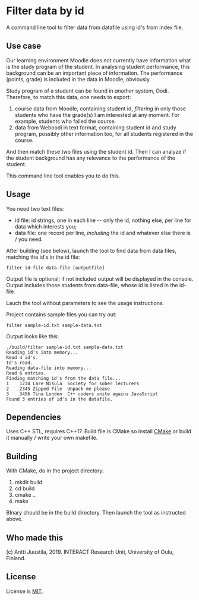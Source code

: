 # Filter data by id

A command line tool to filter data from datafile using id's from index file.

## Use case

Our learning environment Moodle does not currently have information what is the study program of the student. In analysing student performance, this background can be an important piece of information. The performance (points, grade) is included in the data in Moodle, obviously.

Study program of a student can be found in *another* system, Oodi. Therefore, to match this data, one needs to export:

1. course data from Moodle, containing student id, *filtering* in only those students who have the grade(s) I am interested at any moment. For example, students who failed the course.
2. data from Weboodi in text format, containing student id and study program, possibly other information too, for all students registered in the course.

And then match these two files using the student id. Then I can analyze if the student background has any relevance to the performance of the student.

This command line tool enables you to do this.

## Usage

You need two text files:

- id file: id strings, one in each line -- only the id, nothing else, per line for data which interests you;
- data file: one record per line, *including* the id and whatever else there is / you need.

After building (see below), launch the tool to find data from data files, matching the id's in the id file:

`filter id-file data-file [outputfile]`

Output file is optional; if not included output will be displayed in the console. Output includes those students from data-file, whose id is listed in the id-file.

Lauch the tool without parameters to see the usage instructions.

Project contains sample files you can try out:

`filter sample-id.txt sample-data.txt`

Output looks like this:

```
./build/filter sample-id.txt sample-data.txt
Reading id's into memory...
Read 4 id's.
Id's read.
Reading data-file into memory...
Read 6 entries.
Finding matching id's from the data file...
1    1234 Lare Nisula  Society for sober lecturers
2    2345 Zipped File  Unpack me please
3    3456 Tina London  C++ coders unite agains JavaScript
Found 3 entries of id's in the datafile.
```


## Dependencies

Uses C++ STL, requires C++17. Build file is CMake so install [CMake](https://cmake.org) or build it manually / write your own makefile.

## Building

With CMake, do in the project directory:

1. mkdir build
2. cd build
3. cmake ..
4. make

BInary should be in the build directory. Then launch the tool as instructed above.

## Who made this

(c) Antti Juustila, 2019. INTERACT Research Unit, University of Oulu, Finland.

## License

License is [MIT](https://opensource.org/licenses/MIT).


